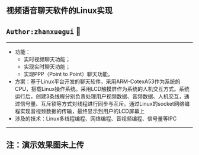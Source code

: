 ## 视频语音聊天软件的Linux实现

## `Author:zhanxuegui` :apple:

---------

- 功能：
  - 实时视频聊天功能；
  - 实现实时聊天功能；
  - 实现PPP（Point to Point）聊天功能。
- 方案：基于Linux平台开发的聊天软件，采用ARM-CotexA53作为系统的CPU，搭载Linux操作系统。采用LCD触摸屏作为系统的人机交互方式。系统运行后，创建3条线程分别负责处理用户视频数据、音频数据、人机交互，通过信号量、互斥锁等方式对线程进行同步与互斥。通过Linux的socket网络编程实现音视频数据的传输，最终显示到用户的LCD屏幕上
- 涉及的技术：Linux多线程编程、网络编程、音视频编程、信号量等IPC

---------
## 注：演示效果图未上传
